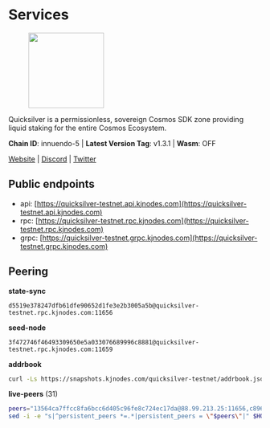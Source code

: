 # Services

<figure><img src="https://raw.githubusercontent.com/kj89/testnet_manuals/main/pingpub/logos/quicksilver.png" width="150" alt=""><figcaption></figcaption></figure>

Quicksilver is a permissionless, sovereign Cosmos SDK zone providing liquid staking for the entire Cosmos Ecosystem.

**Chain ID**: innuendo-5 | **Latest Version Tag**: v1.3.1 | **Wasm**: OFF

[Website](https://quicksilver.zone) | [Discord](https://discord.gg/quicksilverprotocol) | [Twitter](https://twitter.com/quicksilverzone)


## Public endpoints

* api: [https://quicksilver-testnet.api.kjnodes.com](https://quicksilver-testnet.api.kjnodes.com)
* rpc: [https://quicksilver-testnet.rpc.kjnodes.com](https://quicksilver-testnet.rpc.kjnodes.com)
* grpc: [https://quicksilver-testnet.grpc.kjnodes.com](https://quicksilver-testnet.grpc.kjnodes.com)

## Peering

**state-sync**

```text
d5519e378247dfb61dfe90652d1fe3e2b3005a5b@quicksilver-testnet.rpc.kjnodes.com:11656
```

**seed-node**

```text
3f472746f46493309650e5a033076689996c8881@quicksilver-testnet.rpc.kjnodes.com:11659
```

**addrbook**
```bash
curl -Ls https://snapshots.kjnodes.com/quicksilver-testnet/addrbook.json > $HOME/.quicksilverd/config/addrbook.json
```

**live-peers** (31)
```bash
peers="13564ca7ffcc8fa6bcc6d405c96fe8c724ec17da@88.99.213.25:11656,c896ef12812a82eea865111c49f226849ad077db@144.76.236.90:26656,af8cfa944802a9bd510fc3407950a15e8be86c31@213.239.217.52:30656,9e0604571aa20314c2261d70b7d8823414702715@51.159.141.209:26656,df10d618cfc818e5943f5eefd81f4df265f8393e@207.180.243.64:11656,4ccdccd18a480f13af85aa798356c1bf856f5c20@88.208.57.200:11656,22a393fe9174c29081ad8aeaf14ce01b9a79d8c6@159.203.28.113:26656,8099f8a7c95c1676982e1a23e8452f2b10b07415@65.108.78.107:22656,d40a714c11ea3040495246fa0ba8439fcff8a139@176.9.146.72:11656,4c24df4acfbaaf22e5f6f3c4d11ecf02e8cc343f@195.3.220.48:26656,66f9d8f52a4637dc9215cdaa8dc2977633e52bbf@95.217.144.121:26656,e0f0703e9ce343c46e0ec01b19216715e817b358@65.109.85.170:28656,a37474c1f254cd4b16d924327a755c914e8e7d86@65.109.30.53:26656,74abcb5243d4ffc43de6ad1a288d8e50adcd467e@65.109.80.176:20656,a637b94cb989909cc182623748ef179b0659f148@65.109.23.114:11156,3519e61e653db97f5d1c7f1bec9b0072bca4d5fe@144.76.45.59:16656,521eabb3f5a0698476baf22c45aaef396399da10@135.181.183.93:24656,c133c4c0c7034c8c345330f394984ad08092fc14@138.201.17.11:27656,ee6bae1a6d4a1e07f1e4bc7963cabedc6b73426e@94.130.137.119:26656,a288baa951cbe92b253c01c3936d930af1d56424@5.161.142.236:26656,25410bff2fb7312d24c11b1e990507e5e3aa40b7@135.125.5.31:48656,78acdbabc08231765444b3143a222d433a5157e1@142.132.205.94:15651,0a3ac40a7a4ce35978c4da97be2eb6974bc3c58b@185.252.233.217:46656,d160a8908b44f2a44ce17e0be1f9056b58993b9c@65.21.139.170:21026,858ba6bc33a6d13fdd9ddad344d788dcf91cf565@142.132.151.99:15651,cfbf02b41e7fe78d51abfa93f342afd0687203c0@212.227.151.143:36656,67224ac7f52eac4db6bb0a8de0bf8fbc5e7e0069@199.204.45.23:10656,d5519e378247dfb61dfe90652d1fe3e2b3005a5b@65.109.68.190:11656,f7edad3ff5a85d039e7de12067c63064c5b42d63@46.4.121.72:11656,3c48a780b85d248e34e63eca5d44c624f93d09d5@135.181.59.162:11156,5c2a752c9b1952dbed075c56c600c3a79b58c395@95.214.55.232:27026"
sed -i -e "s|^persistent_peers *=.*|persistent_peers = \"$peers\"|" $HOME/.quicksilverd/config/config.toml
```
